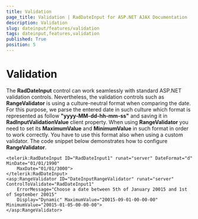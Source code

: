 ```yaml
---
title: Validation
page_title: Validation | RadDateInput for ASP.NET AJAX Documentation
description: Validation
slug: dateinput/features/validation
tags: dateinput,features,validation
published: True
position: 5
---
```


# Validation



The **RadDateInput** control can work seamlessly with standard ASP.NET validation controls. Nevertheless, the validation controls such as **RangeValidator** is using a culture-neutral format when comparing the date. For this purpose, we parse the entered date in such culture which format is represented as follow **"yyyy-MM-dd-hh-mm-ss"** and saving it in **RadInputValidationValue** client property. When using **RangeValidator** you need to set its **MaximumValue** and **MinimumValue** in such format in order to work correctly. You have to use this format also when using a custom validator. The code snippet below demonstrates how to configure **RangeValidator**.

````ASPNET
<telerik:RadDateInput ID="RadDateInput1" runat="server" DateFormat="d" MinDate="01/01/1990"
	MaxDate="01/01/3000">
</telerik:RadDateInput>
<asp:RangeValidator ID="DateInputRangeValidator" runat="server" ControlToValidate="RadDateInput1"
	ErrorMessage="Choose a date between 5th of January 20015 and 1st of September 20015"
	Display="Dynamic" MaximumValue="20015-09-01-00-00-00" MinimumValue="20015-01-05-00-00-00">
</asp:RangeValidator>
````

